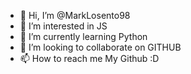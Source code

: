 - 👋 Hi, I’m @MarkLosento98
- 👀 I’m interested in JS
- 🌱 I’m currently learning Python
- 💞️ I’m looking to collaborate on GITHUB
- 📫 How to reach me My Github :D

<!---
MarkLosento98/MarkLosento98 is a ✨ special ✨ repository because its `README.md` (this file) appears on your GitHub profile.
You can click the Preview link to take a look at your changes.
--->
